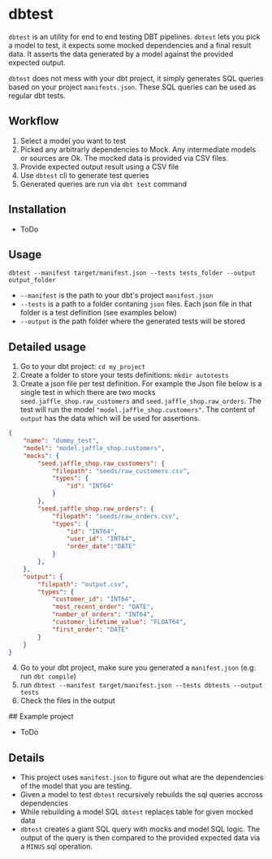  # dbtest
 
`dbtest` is an utility for end to end testing DBT pipelines. `dbtest` lets you pick a model to test, it expects some mocked dependencies and a final result data. It asserts the data generated by a model  against the provided expected output.

`dbtest` does not mess with your dbt project, it simply generates SQL queries based on your project `manifests.json`. These SQL queries can be used as regular dbt tests.

## Workflow
  
1. Select a model you want to test
2. Picked any arbitrarly dependencies to Mock. Any intermediate models or sources are Ok. The mocked data is provided via CSV files.
3. Provide expected output result using a CSV file
4. Use `dbtest` cli to generate test queries
5. Generated queries are run via `dbt test` command


## Installation
- ToDo

## Usage
`dbtest --manifest target/manifest.json --tests tests_folder --output output_folder`

- `--manifest` is the path to your dbt's project `manifest.json`
- `--tests` is a path to a folder contaning `json` files. Each json file in that folder is a test definition (see examples below)
- `--output` is the path folder where the generated tests will be stored


## Detailed usage

1. Go to your dbt project: `cd my_project`
2. Create a folder to store your tests definitions: `mkdir autotests`
3. Create a json file per test definition. For example the Json file below is a single test in which there are two mocks `seed.jaffle_shop.raw_customers` and  `seed.jaffle_shop.raw_orders`. The test will run the model `"model.jaffle_shop.customers"`. The content of `output` has the data which will be used for assertions.

``` json
{
    "name": "dummy_test",
    "model": "model.jaffle_shop.customers",
    "mocks": {
        "seed.jaffle_shop.raw_customers": {
            "filepath": "seeds/raw_customers.csv",
            "types": {
                "id": "INT64"
            }
        },
        "seed.jaffle_shop.raw_orders": {
            "filepath": "seeds/raw_orders.csv",
            "types": {
                "id": "INT64",
                "user_id": "INT64",
                "order_date":"DATE"
            }
        },   
    },
    "output": {
        "filepath": "output.csv",
        "types": {
            "customer_id": "INT64",
            "most_recent_order": "DATE",
            "number_of_orders": "INT64",
            "customer_lifetime_value": "FLOAT64",
            "first_order": "DATE"
        }
    }
}

```

4. Go to your dbt project, make sure you generated a `manifest.json` (e.g: run `dbt compile`)
5. run `dbtest --manifest target/manifest.json --tests dbtests --output tests`
6. Check the files in the output

## Example project
- ToDo

## Details

- This project uses `manifest.json` to figure out what are the dependencies of the model that you are testing.
- Given a model to test `dbtest` recursively rebuilds the sql queries accross dependencies
- While rebuilding a model SQL `dbtest` replaces table for given mocked data
- `dbtest` creates a giant SQL query with mocks and model SQL logic. The output of the query is then compared to the provided expected data via a `MINUS` sql operation.
 
